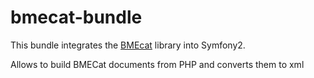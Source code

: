 bmecat-bundle
=============

This bundle integrates the [BMEcat](https://github.com/sveneisenschmidt/bmecat) library into Symfony2.

Allows to build BMECat documents from PHP and converts them to xml
